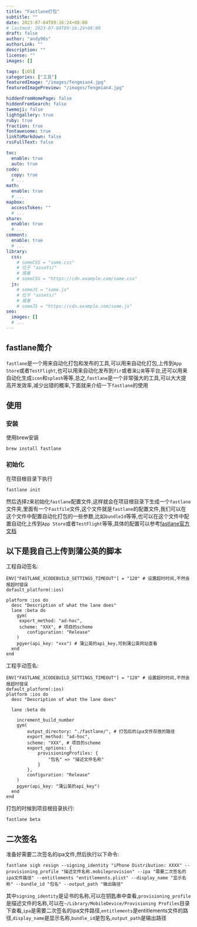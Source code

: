 ```yaml
---
title: "Fastlane打包"
subtitle: ""
date: 2023-07-04T09:16:24+08:00
# lastmod: 2023-07-04T09:16:24+08:00
draft: false
author: "andy90s"
authorLink: ""
description: ""
license: ""
images: []

tags: [iOS]
categories: ["工具"]
featuredImage: "/images/fengmian4.jpg"
featuredImagePreview: "/images/fengmian4.jpg"

hiddenFromHomePage: false
hiddenFromSearch: false
twemoji: false
lightgallery: true
ruby: true
fraction: true
fontawesome: true
linkToMarkdown: false
rssFullText: false

toc:
  enable: true
  auto: true
code:
  copy: true
  # ...
math:
  enable: true
  # ...
mapbox:
  accessToken: ""
  # ...
share:
  enable: true
  # ...
comment:
  enable: true
  # ...
library:
  css:
    # someCSS = "some.css"
    # 位于 "assets/"
    # 或者
    # someCSS = "https://cdn.example.com/some.css"
  js:
    # someJS = "some.js"
    # 位于 "assets/"
    # 或者
    # someJS = "https://cdn.example.com/some.js"
seo:
  images: []
  # ...
---
```

<!--more-->
## fastlane简介
`fastlane`是一个用来自动化打包和发布的工具,可以用来自动化打包,上传到`App Store`或者`TestFlight`,也可以用来自动化发布到`fir`或者`蒲公英`等平台,还可以用来自动化生成`icon`和`splash`等等,总之,`fastlane`是一个非常强大的工具,可以大大提高开发效率,减少出错的概率,下面就来介绍一下`fastlane`的使用
## 使用
### 安装
使用brew安装
```
brew install fastlane
```
### 初始化
在项目根目录下执行
```
fastlane init
```
然后选择`2`来初始化`fastlane`配置文件,这样就会在项目根目录下生成一个`fastlane`文件夹,里面有一个`Fastfile`文件,这个文件就是`fastlane`的配置文件,我们可以在这个文件中配置自动化打包的一些参数,比如`bundleId`等等,也可以在这个文件中配置自动化上传到`App Store`或者`TestFlight`等等,具体的配置可以参考[fastlane官方文档](https://docs.fastlane.tools/)

## 以下是我自己上传到蒲公英的脚本
工程自动签名:
```
ENV["FASTLANE_XCODEBUILD_SETTINGS_TIMEOUT"] = "120" # 设置超时时间,不然会报超时错误 
default_platform(:ios)

platform :ios do
  desc "Description of what the lane does"
  lane :beta do
	gym(
	 export_method: "ad-hoc",
	 scheme: "XXX", # 项目的scheme
		configuration: "Release"
	)
	pgyer(api_key: "xxx") # 蒲公英的api_key,可到蒲公英网站查看
  end
end
```
工程手动签名:
```
ENV["FASTLANE_XCODEBUILD_SETTINGS_TIMEOUT"] = "120" # 设置超时时间,不然会报超时错误
default_platform(:ios)
platform :ios do
  desc "Description of what the lane does"

  lane :beta do
	
	increment_build_number
	gym(
		output_directory: "./fastlane/", # 打包后的ipa文件存放的路径
		export_method: "ad-hoc",
		scheme: "XXX", # 项目的scheme
		export_options: {
			provisioningProfiles: {
				"包名" => "描述文件名称"
  			}
		},
		configuration: "Release"
	)
	pgyer(api_key: "蒲公英的api_key")
  end
end

```
打包的时候到项目根目录执行:
```
fastlane beta
```

## 二次签名

准备好需要二次签名的ipa文件,然后执行以下命令:
```
fastlane sigh resign --signing_identity "iPhone Distribution: XXXX" --provisioning_profile "描述文件名称.mobileprovision" --ipa "需要二次签名的ipa文件路径" --entitlements "entitlements.plist" --display_name "显示名称" --bundle_id "包名" --output_path "输出路径"
```
其中`signing_identity`是证书的名称,可以在钥匙串中查看,`provisioning_profile`是描述文件的名称,可以在`~/Library/MobileDevice/Provisioning Profiles`目录下查看,`ipa`是需要二次签名的ipa文件路径,`entitlements`是entitlements文件的路径,`display_name`是显示名称,`bundle_id`是包名,`output_path`是输出路径